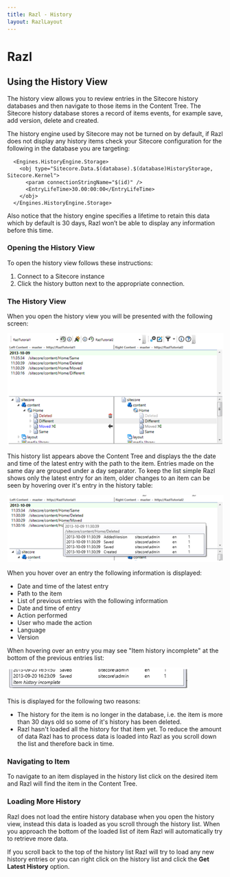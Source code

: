 ```yaml
---
title: Razl - History
layout: RazlLayout
---
```


# Razl

## Using the History View

The history view allows you to review entries in the Sitecore history databases and then navigate to those items in the Content Tree. The Sitecore history database stores a record of items events, for example save, add version, delete and created.

The history engine used by Sitecore may not be turned on by default, if Razl does not display any history items check your Sitecore configuration for the following in the database you are targeting:

	  <Engines.HistoryEngine.Storage>
		<obj type="Sitecore.Data.$(database).$(database)HistoryStorage, Sitecore.Kernel">
		  <param connectionStringName="$(id)" />
		  <EntryLifeTime>30.00:00:00</EntryLifeTime>
		</obj>
	  </Engines.HistoryEngine.Storage>

Also notice that the history engine specifies a lifetime to retain this data which by default is 30 days, Razl won’t be able to display any information before this time.

### Opening the History View

To open the history view follows these instructions:

1. Connect to a Sitecore instance
2. Click the history button next to the appropriate connection.

### The History View

When you open the history view you will be presented with the following screen:

![](/Images/Razl/history1.PNG)

This history list appears above the Content Tree and displays the the date and time of the latest entry with the path to the item. Entries made on the same day are grouped under a day separator. To keep the list simple Razl shows only the latest entry for an item, older changes to an item can be seen by hovering over it's entry in the history table:

![](/Images/Razl/history2.PNG)

When you hover over an entry the following information is displayed:

* Date and time of the latest entry
* Path to the item
* List of previous entries with the following information
 * Date and time of entry
 * Action performed
 * User who made the action
 * Language
 * Version

When hovering over an entry you may see "Item history incomplete" at the bottom of the previous entries list:

![](/Images/Razl/history3.PNG)

This is displayed for the following two reasons:

* The history for the item is no longer in the database, i.e. the item is more than 30 days old so some of it's history has been deleted.
* Razl hasn't loaded all the history for that item yet. To reduce the amount of data Razl has to process data is loaded into Razl as you scroll down the list and therefore back in time.

### Navigating to Item

To navigate to an item displayed in the history list click on the desired item and Razl will find the item in the Content Tree.

### Loading More History

Razl does not load the entire history database when you open the history view, instead this data is loaded as you scroll through the history list. When you approach the bottom of the loaded list of item Razl will automatically try to retrieve more data.

If you scroll back to the top of the history list Razl will try to load any new history entries or you can right click on the history list and click the **Get Latest History** option.
